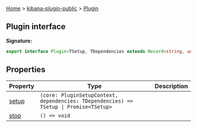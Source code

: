 [Home](./index) &gt; [kibana-plugin-public](./kibana-plugin-public.md) &gt; [Plugin](./kibana-plugin-public.plugin.md)

## Plugin interface

<b>Signature:</b>

```typescript
export interface Plugin<TSetup, TDependencies extends Record<string, unknown> = 
```

## Properties

|  Property | Type | Description |
|  --- | --- | --- |
|  [setup](./kibana-plugin-public.plugin.setup.md) | <code>(core: PluginSetupContext, dependencies: TDependencies) =&gt; TSetup &#124; Promise&lt;TSetup&gt;</code> |  |
|  [stop](./kibana-plugin-public.plugin.stop.md) | <code>() =&gt; void</code> |  |

